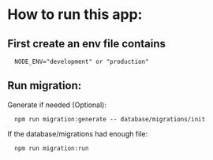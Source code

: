 # How to run this app:

##  First create an env file contains
  ```
    NODE_ENV="development" or "production"
  ```

##  Run migration:

  Generate if needed (Optional):
  ```
    npm run migration:generate -- database/migrations/init
  ```
  If the database/migrations had enough file:
  ```
    npm run migration:run
  ```